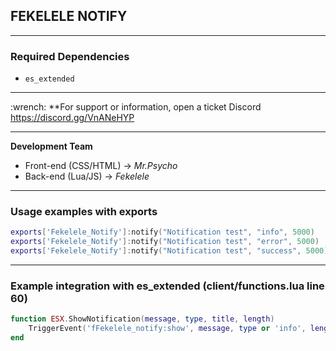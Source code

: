##  FEKELELE NOTIFY

---

###  Required Dependencies

* `es_extended`

---

\:wrench: **For support or information, open a ticket  Discord  https://discord.gg/VnANeHYP

---

**Development Team**

*  Front-end (CSS/HTML) → *Mr.Psycho*
*  Back-end (Lua/JS) → *Fekelele*

---

### Usage examples with exports

```lua
exports['Fekelele_Notify']:notify("Notification test", "info", 5000)
exports['Fekelele_Notify']:notify("Notification test", "error", 5000)
exports['Fekelele_Notify']:notify("Notification test", "success", 5000)
```

---

### Example integration with es\_extended (client/functions.lua line 60)

```lua
function ESX.ShowNotification(message, type, title, length)
    TriggerEvent('fFekelele_notify:show', message, type or 'info', length or 5000)
end
```
